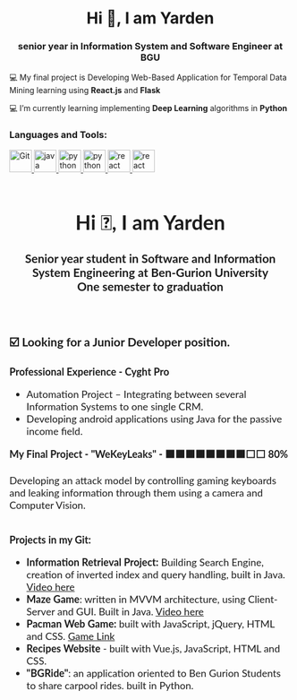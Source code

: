 <h1 align="center">Hi 👋, I am Yarden</h1>
<h3 align="center">senior year in Information System and Software Engineer at BGU</h3>

💻 My final project is Developing Web-Based Application for Temporal Data Mining learning using **React.js** and **Flask**

💻 I’m currently learning implementing **Deep Learning** algorithms in **Python**

<h3 align="left">Languages and Tools:</h3>
<p align="left"> 
  <a href="https://git-scm.com/" target="_blank"> <img src="https://www.vectorlogo.zone/logos/git-scm/git-scm-icon.svg" alt="Git" width="40" height="40"/> </a> 
  <a href="https://www.java.com" target="_blank"> <img src="https://www.vectorlogo.zone/logos/java/java-icon.svg" alt="java" width="40" height="40"/> </a> 
  <a href="https://www.python.org" target="_blank"> <img src="https://www.vectorlogo.zone/logos/python/python-icon.svg" alt="python" width="40" height="40"/> </a> 
  <a href="https://www.javascript.com/" target="_blank"> <img src="https://www.vectorlogo.zone/logos/javascript/javascript-icon.svg" alt="python" width="40" height="40"/> </a> 
  <a href="https://reactjs.org/" target="_blank"> <img src="https://www.vectorlogo.zone/logos/reactjs/reactjs-icon.svg" alt="react" width="40" height="40"/> </a>
  <a href="https://v4-alpha.getbootstrap.com/about/brand/" target="_blank"> <img src="https://www.vectorlogo.zone/logos/getbootstrap/getbootstrap-icon.svg" alt="react" width="40" height="40"/> </a> 
</p>


<div style="text-align: center; font-size:18px;">
	<div style="display: inline-block; text-align: left; color:#1d1d1d; font-family: 'Lato', sans-serif;">
		<h1 align="center" style="color:#1d1d1d; font-family: 'Lato', sans-serif ;">Hi 👋, I am Yarden</h1>
		<h3 align="center" style="color:#1d1d1d; font-family: 'Lato', sans-serif;">Senior year student in Software and Information System Engineering at Ben-Gurion University<br>One semester to graduation</h3>
		<br>
		<p>
		<h3 style="color:#1d1d1d; font-family: 'Lato', sans-serif;">☑️ Looking for a Junior Developer position.</h3>
		</p>
		<p  align="left">
		<b>Professional Experience - Cyght Pro</b><br>
			<ul align="left">
			  <li>Automation Project – Integrating between several Information Systems to one single CRM.</li>
			  <li>Developing android applications using Java for the passive income field. </li>
			</ul>  
		</p>
		<p><b>My Final Project - "WeKeyLeaks" - ⬛⬛⬛⬛⬛⬛⬛⬛⬜⬜ 80%</b></p>
		Developing an attack model by controlling gaming keyboards<br>
		and leaking information through them using a camera and Computer Vision.<br><br>
		<p><b>Projects in my Git:</b></p>
		<ul>
		  <li><b>Information Retrieval Project:</b> Building Search Engine, creation of inverted index and query handling, built in Java. <a href="https://drive.google.com/file/d/1zS6FP6hRZWQKJBIoIaOuO02wiqSd7kgl/view?usp=sharing">Video here</a></li>
		  <li><b>Maze Game</b>: written in MVVM architecture, using Client-Server and GUI. Built in Java. <a href="https://drive.google.com/file/d/1sCidQKbumDrTAHCrSryWoE3_S7fKPLri/view?usp=sharing">Video here</a></li>
		  <li><b>Pacman Web Game:</b> built with JavaScript, jQuery, HTML and CSS. <a href="https://avivamsellem.github.io/PacmanGame/">Game Link</a></li>
		  <li><b>Recipes Website</b> - built with Vue.js, JavaScript, HTML and CSS.</li>
		  <li><b>"BGRide"</b>: an application oriented to Ben Gurion Students to share carpool rides. built in Python.</li>
		</ul>  
	</div>
</div>	

